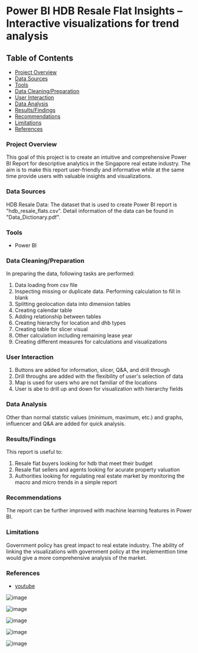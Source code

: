 # Power BI HDB Resale Flat Insights – Interactive visualizations for trend analysis

## Table of Contents

- [Project Overview](#project-overview)
- [Data Sources](#data-sources)
- [Tools](#tools)
- [Data Cleaning/Preparation](#data-cleaningpreparation)
- [User Interaction](#user-interaction)
- [Data Analysis](#data-analysis)
- [Results/Findings](#resultsfindings)
- [Recommendations](#recommendations)
- [Limitations](#limitations)
- [References](#references)

### Project Overview

This goal of this project is to create an intuitive and comprehensive Power BI Report for descriptive analytics in the Singapore real estate industry. The aim is to make this report user-friendly and informative while at the same time provide users with valuable insights and visualizations.

### Data Sources

HDB Resale Data: The dataset that is used to create Power BI report is "hdb_resale_flats.csv". Detail information of the data can be found in "Data_Dictionary.pdf".

### Tools

- Power BI

### Data Cleaning/Preparation

In preparing the data, following tasks are performed:
1. Data loading from csv file
2. Inspecting missing or duplicate data. Performing calculation to fill in blank
3. Splitting geolocation data into dimension tables
4. Creating calendar table
5. Adding relationship between tables
6. Creating hierarchy for location and dhb types
7. Creating table for slicer visual
8. Other calculation including remaining lease year
9. Creating different measures for calculations and visualizations

### User Interaction

1. Buttons are added for information, slicer, Q&A, and drill through
2. Drill throughs are added with the flexibility of user's selection of data
3. Map is used for users who are not familiar of the locations
4. User is abe to drill up and down for visualization with hierarchy fields

### Data Analysis

Other than normal statstic values (minimum, maximum, etc.) and graphs, influencer and Q&A are added for quick analysis.

### Results/Findings

This report is useful to:
1) Resale flat buyers looking for hdb that meet their budget
2) Resale flat sellers and agents looking for acurate property valuation
3) Authorities looking for regulating real estate market by monitoring the macro and micro trends in a simple report

### Recommendations

The report can be further improved with machine learning features in Power BI.

### Limitations

Government policy has great impact to real estate industry. The ability of linking the visualizations with government policy at the implementtion time would give a more comprehensive analysis of the market.

### References
- [youtube](https://youtu.be/BbplhqDCWOM?si=ZaWv4kUt8PmFPjBt)

![image](https://github.com/87Iodo/Power-BI-Report-for-Singapore-Real-Estate/assets/143507039/97d5335b-0509-4882-968f-e429656320d2)

![image](https://github.com/87Iodo/Power-BI-Report-for-Singapore-Real-Estate/assets/143507039/9ac7cea3-54a0-4b32-8a9c-8bee3667155e)

![image](https://github.com/87Iodo/Power-BI-Report-for-Singapore-Real-Estate/assets/143507039/b999fdc7-7cef-445a-a409-ea49888d90c1)

![image](https://github.com/87Iodo/Power-BI-Report-for-Singapore-Real-Estate/assets/143507039/f7cfa0f7-aead-40ff-ae75-d87f9297740e)

![image](https://github.com/87Iodo/Power-BI-Report-for-Singapore-Real-Estate/assets/143507039/41edbd06-28d3-4a5d-a1ba-267c7b42149d)








